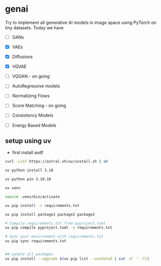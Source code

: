 # genai

Try to implement all generative AI models in image space using PyTorch on tiny datasets. Today we have 
- [ ] GANs 
- [x] VAEs 
- [x] Diffusions 
- [x] VQVAE
- [ ] VQGAN - on going
- [ ] AutoRegressive models 
- [ ] Normalizing Flows 
- [ ] Score Matching - on going
- [ ] Consistency Models 
- [ ] Energy Based Models 




## setup using uv 
- first install asdf 

```bash
curl -LsSf https://astral.sh/uv/install.sh | sh

uv python install 3.10                   

uv python pin 3.10.16

uv venv

source .venv/bin/activate

uv pip install -r requirements.txt

uv pip install package1 package2 package3

# Compile requirements.txt from pyproject.toml
uv pip compile pyproject.toml -o requirements.txt

# Sync your environment with requirements.txt
uv pip sync requirements.txt


## update all packages 
uv pip install --upgrade $(uv pip list --outdated | cut -d' ' -f1)
```

